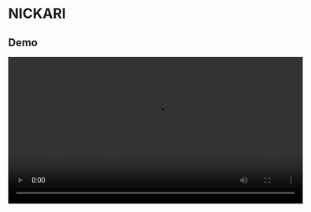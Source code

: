 # NICKARI

## Demo

<video controls width="600">
  <source src="./NICKARI_Demo.mov" type="video/mp4">
  Your browser does not support the video tag.
</video>
